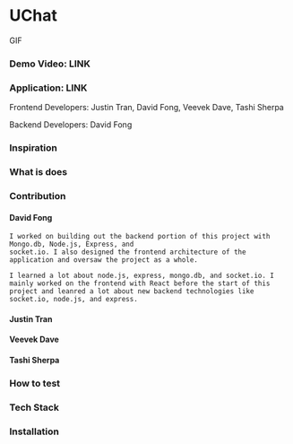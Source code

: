 # UChat

GIF

### Demo Video: LINK

### Application: LINK

Frontend Developers: Justin Tran, David Fong, Veevek Dave, Tashi Sherpa

Backend Developers: David Fong

### Inspiration

### What is does

### Contribution

#### David Fong

    I worked on building out the backend portion of this project with Mongo.db, Node.js, Express, and
    socket.io. I also designed the frontend architecture of the application and oversaw the project as a whole.

    I learned a lot about node.js, express, mongo.db, and socket.io. I mainly worked on the frontend with React before the start of this project and leanred a lot about new backend technologies like socket.io, node.js, and express.

#### Justin Tran

#### Veevek Dave

#### Tashi Sherpa

### How to test

### Tech Stack

### Installation
